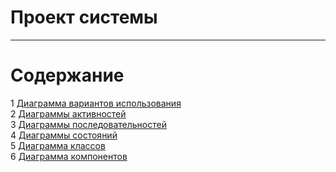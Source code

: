 # Проект системы
---

# Содержание
1 [Диаграмма вариантов использования](UseCase/EventFlows.md)  
2 [Диаграммы активностей](Activity/Activity.md)  
3 [Диаграммы последовательностей](Sequence/Sequence.md)  
4 [Диаграммы состояний](State/State.md)  
5 [Диаграмма классов](ClassDiagram/Class.md)  
6 [Диаграмма компонентов](Component/Component.md)    
